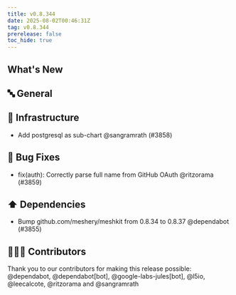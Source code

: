 ```yaml
---
title: v0.8.344
date: 2025-08-02T00:46:31Z
tag: v0.8.344
prerelease: false
toc_hide: true
---
```


## What's New
## 🔤 General
## 🦴 Infrastructure

- Add postgresql as sub-chart @sangramrath (#3858)

## 🐛 Bug Fixes

- fix(auth): Correctly parse full name from GitHub OAuth @ritzorama (#3859)

## ⬆️ Dependencies

- Bump github.com/meshery/meshkit from 0.8.34 to 0.8.37 @dependabot (#3855)

## 👨🏽‍💻 Contributors

Thank you to our contributors for making this release possible:
@dependabot, @dependabot[bot], @google-labs-jules[bot], @l5io, @leecalcote, @ritzorama and @sangramrath


